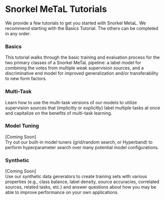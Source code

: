 # Snorkel MeTaL Tutorials

We provide a few tutorials to get you started with Snorkel MetaL.
We recommend starting with the Basics Tutorial. 
The others can be completed in any order.

### Basics
This tutorial walks through the basic training and evaluation process for the two primary classes of a Snorkel MeTaL pipeline: a label model for combining the votes from multiple weak supervision sources, and a discriminative end model for improved generalization and/or transferability to new form factors.

### Multi-Task
Learn how to use the multi-task versions of our models to utilize supervision sources that (implicitly or explicitly) label multiple tasks at once and capitalize on the benefits of multi-task learning.

### Model Tuning
[Coming Soon]  
Try out our built-in model tuners (grid/random search, or Hyperband) to perform hyperparameter search over many potential model configurations.

### Synthetic
[Coming Soon]  
Use our synthetic data generators to create training sets with various properties (e.g., class balance, label density, source accuracies, correlated sources, related tasks, etc.) and answer questions about how you may be able to improve performance on your own applications.

